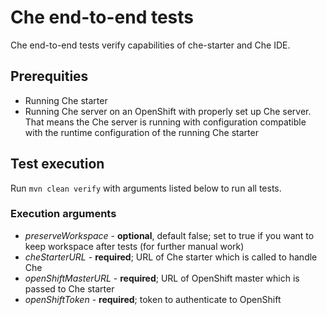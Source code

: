 # Che end-to-end tests
Che end-to-end tests verify capabilities of che-starter and Che IDE. 

## Prerequities 
- Running Che starter
- Running Che server on an OpenShift with properly set up Che server. That means the Che server is running with configuration compatible with the runtime configuration of the running Che starter

## Test execution
Run `mvn clean verify` with arguments listed below to run all tests. 
### Execution arguments
- _preserveWorkspace_ - **optional**, default false; set to true if you want to keep workspace after tests (for further manual work)
- _cheStarterURL_ - **required**; URL of Che starter which is called to handle Che
- _openShiftMasterURL_ - **required**; URL of OpenShift master which is passed to Che starter
- _openShiftToken_ - **required**; token to authenticate to OpenShift